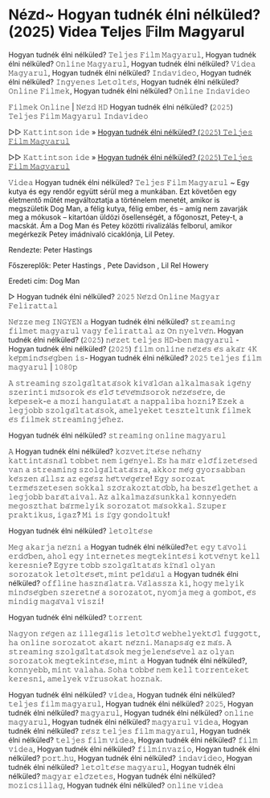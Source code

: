 #  Né𝕫d~ Hogyan tudnék élni nélküled? (2025) 𝐕idea 𝐓eljes 𝔽ilm M𝙖gyarul


Hogyan tudnék élni nélküled? 𝚃𝚎𝚕𝚓𝚎𝚜 𝙵𝚒𝚕𝚖 𝙼𝚊𝚐𝚢𝚊𝚛𝚞𝚕, Hogyan tudnék élni nélküled? 𝙾𝚗𝚕𝚒𝚗𝚎 𝙼𝚊𝚐𝚢𝚊𝚛𝚞𝚕, Hogyan tudnék élni nélküled? 𝚅𝚒𝚍𝚎𝚊 𝙼𝚊𝚐𝚢𝚊𝚛𝚞𝚕, Hogyan tudnék élni nélküled? 𝙸𝚗𝚍𝚊𝚟𝚒𝚍𝚎𝚘, Hogyan tudnék élni nélküled? 𝙸𝚗𝚐𝚢𝚎𝚗𝚎𝚜 𝙻𝚎𝚝𝚘̈𝚕𝚝𝚎́𝚜, Hogyan tudnék élni nélküled? 𝙾𝚗𝚕𝚒𝚗𝚎 𝙵𝚒𝚕𝚖𝚎𝚔, Hogyan tudnék élni nélküled? 𝙾𝚗𝚕𝚒𝚗𝚎 𝙸𝚗𝚍𝚊𝚟𝚒𝚍𝚎𝚘

𝙵𝚒𝚕𝚖𝚎𝚔 𝙾𝚗𝚕𝚒𝚗𝚎 | 𝙽𝚎́𝚣𝚍 𝙷𝙳 Hogyan tudnék élni nélküled? (𝟸𝟶𝟸𝟻) 𝚃𝚎𝚕𝚓𝚎𝚜 𝙵𝚒𝚕𝚖 𝙼𝚊𝚐𝚢𝚊𝚛𝚞𝚕 𝙸𝚗𝚍𝚊𝚟𝚒𝚍𝚎𝚘

▷▷ 𝙺𝚊𝚝𝚝𝚒𝚗𝚝𝚜𝚘𝚗 𝚒𝚍𝚎 » [Hogyan tudnék élni nélküled? (𝟸𝟶𝟸𝟻) 𝚃𝚎𝚕𝚓𝚎𝚜 𝙵𝚒𝚕𝚖 𝙼𝚊𝚐𝚢𝚊𝚛𝚞𝚕](https://t.co/dDjRpiajWt)

▷▷ 𝙺𝚊𝚝𝚝𝚒𝚗𝚝𝚜𝚘𝚗 𝚒𝚍𝚎 » [Hogyan tudnék élni nélküled? (𝟸𝟶𝟸𝟻) 𝚃𝚎𝚕𝚓𝚎𝚜 𝙵𝚒𝚕𝚖 𝙼𝚊𝚐𝚢𝚊𝚛𝚞𝚕](https://t.co/dDjRpiajWt)

𝚅𝚒𝚍𝚎𝚊 Hogyan tudnék élni nélküled? 𝚃𝚎𝚕𝚓𝚎𝚜 𝙵𝚒𝚕𝚖 𝙼𝚊𝚐𝚢𝚊𝚛𝚞𝚕 ~ Egy kutya és egy rendőr együtt sérül meg a munkában. Ezt követően egy életmentő műtét megváltoztatja a történelem menetét, amikor is megszületik Dog Man, a félig kutya, félig ember, és – amíg nem zavarják meg a mókusok – kitartóan üldözi ősellenségét, a főgonoszt, Petey-t, a macskát. Ám a Dog Man és Petey közötti rivalizálás felborul, amikor megérkezik Petey imádnivaló cicaklónja, Lil Petey.

Rendezte: Peter Hastings

Főszereplők: Peter Hastings , Pete Davidson , Lil Rel Howery

Eredeti cím: Dog Man

▷ Hogyan tudnék élni nélküled? 𝟸𝟶𝟸𝟻 𝙽𝚎́𝚣𝚍 𝙾𝚗𝚕𝚒𝚗𝚎 𝙼𝚊𝚐𝚢𝚊𝚛 𝙵𝚎𝚕𝚒𝚛𝚊𝚝𝚝𝚊𝚕

𝙽𝚎́𝚣𝚣𝚎 𝚖𝚎𝚐 𝙸𝙽𝙶𝚈𝙴𝙽 𝚊 Hogyan tudnék élni nélküled? 𝚜𝚝𝚛𝚎𝚊𝚖𝚒𝚗𝚐 𝚏𝚒𝚕𝚖𝚎𝚝 𝚖𝚊𝚐𝚢𝚊𝚛𝚞𝚕 𝚟𝚊𝚐𝚢 𝚏𝚎𝚕𝚒𝚛𝚊𝚝𝚝𝚊𝚕 𝚊𝚣 𝙾̈𝚗 𝚗𝚢𝚎𝚕𝚟𝚎́𝚗. Hogyan tudnék élni nélküled? (𝟸𝟶𝟸𝟻) 𝚗𝚎́𝚣𝚎𝚝 𝚝𝚎𝚕𝚓𝚎𝚜 𝙷𝙳-𝚋𝚎𝚗 𝚖𝚊𝚐𝚢𝚊𝚛𝚞𝚕 - Hogyan tudnék élni nélküled? (𝟸𝟶𝟸𝟻) 𝚏𝚒𝚕𝚖 𝚘𝚗𝚕𝚒𝚗𝚎 𝚗𝚎́𝚣𝚎́𝚜 𝚎́𝚜 𝚊𝚔𝚊́𝚛 𝟺𝙺 𝚔𝚎́𝚙𝚖𝚒𝚗𝚘̋𝚜𝚎́𝚐𝚋𝚎𝚗 𝚒𝚜- Hogyan tudnék élni nélküled? 𝟸𝟶𝟸𝟻 𝚝𝚎𝚕𝚓𝚎𝚜 𝚏𝚒𝚕𝚖 𝚖𝚊𝚐𝚢𝚊𝚛𝚞𝚕 | 𝟷𝟶𝟾𝟶𝚙

𝙰 𝚜𝚝𝚛𝚎𝚊𝚖𝚒𝚗𝚐 𝚜𝚣𝚘𝚕𝚐𝚊́𝚕𝚝𝚊𝚝𝚊́𝚜𝚘𝚔 𝚔𝚒𝚟𝚊́𝚕𝚘́𝚊𝚗 𝚊𝚕𝚔𝚊𝚕𝚖𝚊𝚜𝚊𝚔 𝚒𝚐𝚎́𝚗𝚢 𝚜𝚣𝚎𝚛𝚒𝚗𝚝𝚒 𝚖𝚞̋𝚜𝚘𝚛𝚘𝚔 𝚎́𝚜 𝚎́𝚕𝚘̋ 𝚝𝚎́𝚟𝚎́𝚖𝚞̋𝚜𝚘𝚛𝚘𝚔 𝚗𝚎́𝚣𝚎́𝚜𝚎́𝚛𝚎, 𝚍𝚎 𝚔𝚎́𝚙𝚎𝚜𝚎𝚔-𝚎 𝚊 𝚖𝚘𝚣𝚒 𝚑𝚊𝚗𝚐𝚞𝚕𝚊𝚝𝚊́𝚝 𝚊 𝚗𝚊𝚙𝚙𝚊𝚕𝚒𝚋𝚊 𝚑𝚘𝚣𝚗𝚒? 𝙴𝚣𝚎𝚔 𝚊 𝚕𝚎𝚐𝚓𝚘𝚋𝚋 𝚜𝚣𝚘𝚕𝚐𝚊́𝚕𝚝𝚊𝚝𝚊́𝚜𝚘𝚔, 𝚊𝚖𝚎𝚕𝚢𝚎𝚔𝚎𝚝 𝚝𝚎𝚜𝚣𝚝𝚎𝚕𝚝𝚞̈𝚗𝚔 𝚏𝚒𝚕𝚖𝚎𝚔 𝚎́𝚜 𝚏𝚒𝚕𝚖𝚎𝚔 𝚜𝚝𝚛𝚎𝚊𝚖𝚒𝚗𝚐𝚓𝚎́𝚑𝚎𝚣.

Hogyan tudnék élni nélküled? 𝚜𝚝𝚛𝚎𝚊𝚖𝚒𝚗𝚐 𝚘𝚗𝚕𝚒𝚗𝚎 𝚖𝚊𝚐𝚢𝚊𝚛𝚞𝚕

𝙰 Hogyan tudnék élni nélküled? 𝚔𝚘̈𝚣𝚟𝚎𝚝𝚒́𝚝𝚎́𝚜𝚎 𝚗𝚎́𝚑𝚊́𝚗𝚢 𝚔𝚊𝚝𝚝𝚒𝚗𝚝𝚊́𝚜𝚗𝚊́𝚕 𝚝𝚘̈𝚋𝚋𝚎𝚝 𝚗𝚎𝚖 𝚒𝚐𝚎́𝚗𝚢𝚎𝚕. 𝙴́𝚜 𝚑𝚊 𝚖𝚊́𝚛 𝚎𝚕𝚘̋𝚏𝚒𝚣𝚎𝚝𝚎́𝚜𝚎𝚍 𝚟𝚊𝚗 𝚊 𝚜𝚝𝚛𝚎𝚊𝚖𝚒𝚗𝚐 𝚜𝚣𝚘𝚕𝚐𝚊́𝚕𝚝𝚊𝚝𝚊́𝚜𝚛𝚊, 𝚊𝚔𝚔𝚘𝚛 𝚖𝚎́𝚐 𝚐𝚢𝚘𝚛𝚜𝚊𝚋𝚋𝚊𝚗 𝚔𝚎́𝚜𝚣𝚎𝚗 𝚊́𝚕𝚕𝚜𝚣 𝚊𝚣 𝚎𝚐𝚎́𝚜𝚣 𝚑𝚎́𝚝𝚟𝚎́𝚐𝚎́𝚛𝚎! 𝙴𝚐𝚢 𝚜𝚘𝚛𝚘𝚣𝚊𝚝 𝚝𝚎𝚛𝚖𝚎́𝚜𝚣𝚎𝚝𝚎𝚜𝚎𝚗 𝚜𝚘𝚔𝚔𝚊𝚕 𝚜𝚣𝚘́𝚛𝚊𝚔𝚘𝚣𝚝𝚊𝚝𝚘́𝚋𝚋, 𝚑𝚊 𝚋𝚎𝚜𝚣𝚎́𝚕𝚐𝚎𝚝𝚑𝚎𝚝 𝚊 𝚕𝚎𝚐𝚓𝚘𝚋𝚋 𝚋𝚊𝚛𝚊́𝚝𝚊𝚒𝚟𝚊𝚕. 𝙰𝚣 𝚊𝚕𝚔𝚊𝚕𝚖𝚊𝚣𝚊́𝚜𝚞𝚗𝚔𝚔𝚊𝚕 𝚔𝚘̈𝚗𝚗𝚢𝚎𝚍𝚎́𝚗 𝚖𝚎𝚐𝚘𝚜𝚣𝚝𝚑𝚊𝚝 𝚋𝚊́𝚛𝚖𝚎𝚕𝚢𝚒𝚔 𝚜𝚘𝚛𝚘𝚣𝚊𝚝𝚘𝚝 𝚖𝚊́𝚜𝚘𝚔𝚔𝚊𝚕. 𝚂𝚣𝚞𝚙𝚎𝚛 𝚙𝚛𝚊𝚔𝚝𝚒𝚔𝚞𝚜, 𝚒𝚐𝚊𝚣? 𝙼𝚒 𝚒𝚜 𝚒́𝚐𝚢 𝚐𝚘𝚗𝚍𝚘𝚕𝚝𝚞𝚔!

Hogyan tudnék élni nélküled? 𝚕𝚎𝚝𝚘̈𝚕𝚝𝚎́𝚜𝚎

𝙼𝚎𝚐 𝚊𝚔𝚊𝚛𝚓𝚊 𝚗𝚎́𝚣𝚗𝚒 𝚊 Hogyan tudnék élni nélküled?𝚎𝚝 𝚎𝚐𝚢 𝚝𝚊́𝚟𝚘𝚕𝚒 𝚎𝚛𝚍𝚘̋𝚋𝚎𝚗, 𝚊𝚑𝚘𝚕 𝚎𝚐𝚢 𝚒𝚗𝚝𝚎𝚛𝚗𝚎𝚝𝚎𝚜 𝚖𝚎𝚐𝚝𝚎𝚔𝚒𝚗𝚝𝚎́𝚜𝚒 𝚔𝚘̈𝚝𝚟𝚎́𝚗𝚢𝚝 𝚔𝚎𝚕𝚕 𝚔𝚎𝚛𝚎𝚜𝚗𝚒𝚎? 𝙴𝚐𝚢𝚛𝚎 𝚝𝚘̈𝚋𝚋 𝚜𝚣𝚘𝚕𝚐𝚊́𝚕𝚝𝚊𝚝𝚊́𝚜 𝚔𝚒́𝚗𝚊́𝚕 𝚘𝚕𝚢𝚊𝚗 𝚜𝚘𝚛𝚘𝚣𝚊𝚝𝚘𝚔 𝚕𝚎𝚝𝚘̈𝚕𝚝𝚎́𝚜𝚎́𝚝, 𝚖𝚒𝚗𝚝 𝚙𝚎́𝚕𝚍𝚊́𝚞𝚕 𝚊 Hogyan tudnék élni nélküled? 𝚘𝚏𝚏𝚕𝚒𝚗𝚎 𝚑𝚊𝚜𝚣𝚗𝚊́𝚕𝚊𝚝𝚛𝚊. 𝚅𝚊́𝚕𝚊𝚜𝚜𝚣𝚊 𝚔𝚒, 𝚑𝚘𝚐𝚢 𝚖𝚎𝚕𝚢𝚒𝚔 𝚖𝚒𝚗𝚘̋𝚜𝚎́𝚐𝚋𝚎𝚗 𝚜𝚣𝚎𝚛𝚎𝚝𝚗𝚎́ 𝚊 𝚜𝚘𝚛𝚘𝚣𝚊𝚝𝚘𝚝, 𝚗𝚢𝚘𝚖𝚓𝚊 𝚖𝚎𝚐 𝚊 𝚐𝚘𝚖𝚋𝚘𝚝, 𝚎́𝚜 𝚖𝚒𝚗𝚍𝚒𝚐 𝚖𝚊𝚐𝚊́𝚟𝚊𝚕 𝚟𝚒𝚜𝚣𝚒!

Hogyan tudnék élni nélküled? 𝚝𝚘𝚛𝚛𝚎𝚗𝚝

𝙽𝚊𝚐𝚢𝚘𝚗 𝚛𝚎́𝚐𝚎𝚗 𝚊𝚣 𝚒𝚕𝚕𝚎𝚐𝚊́𝚕𝚒𝚜 𝚕𝚎𝚝𝚘̈𝚕𝚝𝚘̋ 𝚠𝚎𝚋𝚑𝚎𝚕𝚢𝚎𝚔𝚝𝚘̋𝚕 𝚏𝚞̈𝚐𝚐𝚘̈𝚝𝚝, 𝚑𝚊 𝚘𝚗𝚕𝚒𝚗𝚎 𝚜𝚘𝚛𝚘𝚣𝚊𝚝𝚘𝚝 𝚊𝚔𝚊𝚛𝚝 𝚗𝚎́𝚣𝚗𝚒. 𝙼𝚊𝚗𝚊𝚙𝚜𝚊́𝚐 𝚎𝚣 𝚖𝚊́𝚜. 𝙰 𝚜𝚝𝚛𝚎𝚊𝚖𝚒𝚗𝚐 𝚜𝚣𝚘𝚕𝚐𝚊́𝚕𝚝𝚊𝚝𝚊́𝚜𝚘𝚔 𝚖𝚎𝚐𝚓𝚎𝚕𝚎𝚗𝚎́𝚜𝚎́𝚟𝚎𝚕 𝚊𝚣 𝚘𝚕𝚢𝚊𝚗 𝚜𝚘𝚛𝚘𝚣𝚊𝚝𝚘𝚔 𝚖𝚎𝚐𝚝𝚎𝚔𝚒𝚗𝚝𝚎́𝚜𝚎, 𝚖𝚒𝚗𝚝 𝚊 Hogyan tudnék élni nélküled?, 𝚔𝚘̈𝚗𝚗𝚢𝚎𝚋𝚋, 𝚖𝚒𝚗𝚝 𝚟𝚊𝚕𝚊𝚑𝚊. 𝚂𝚘𝚑𝚊 𝚝𝚘̈𝚋𝚋𝚎́ 𝚗𝚎𝚖 𝚔𝚎𝚕𝚕 𝚝𝚘𝚛𝚛𝚎𝚗𝚝𝚎𝚔𝚎𝚝 𝚔𝚎𝚛𝚎𝚜𝚗𝚒, 𝚊𝚖𝚎𝚕𝚢𝚎𝚔 𝚟𝚒́𝚛𝚞𝚜𝚘𝚔𝚊𝚝 𝚑𝚘𝚣𝚗𝚊𝚔.

Hogyan tudnék élni nélküled? 𝚟𝚒𝚍𝚎𝚊, Hogyan tudnék élni nélküled? 𝚝𝚎𝚕𝚓𝚎𝚜 𝚏𝚒𝚕𝚖 𝚖𝚊𝚐𝚢𝚊𝚛𝚞𝚕, Hogyan tudnék élni nélküled? 𝟸𝟶𝟸𝟻, Hogyan tudnék élni nélküled? 𝚖𝚊𝚐𝚢𝚊𝚛𝚞𝚕, Hogyan tudnék élni nélküled? 𝚘𝚗𝚕𝚒𝚗𝚎 𝚖𝚊𝚐𝚢𝚊𝚛𝚞𝚕, Hogyan tudnék élni nélküled? 𝚖𝚊𝚐𝚢𝚊𝚛𝚞𝚕 𝚟𝚒𝚍𝚎𝚊, Hogyan tudnék élni nélküled? 𝚛𝚎́𝚜𝚣 𝚝𝚎𝚕𝚓𝚎𝚜 𝚏𝚒𝚕𝚖 𝚖𝚊𝚐𝚢𝚊𝚛𝚞𝚕, Hogyan tudnék élni nélküled? 𝚝𝚎𝚕𝚓𝚎𝚜 𝚏𝚒𝚕𝚖 𝚟𝚒𝚍𝚎𝚊, Hogyan tudnék élni nélküled? 𝚏𝚒𝚕𝚖 𝚟𝚒𝚍𝚎𝚊, Hogyan tudnék élni nélküled? 𝚏𝚒𝚕𝚖𝚒𝚗𝚟𝚊𝚣𝚒𝚘, Hogyan tudnék élni nélküled? 𝚙𝚘𝚛𝚝.𝚑𝚞, Hogyan tudnék élni nélküled? 𝚒𝚗𝚍𝚊𝚟𝚒𝚍𝚎𝚘, Hogyan tudnék élni nélküled? 𝚕𝚎𝚝𝚘̈𝚕𝚝𝚎́𝚜𝚎 𝚖𝚊𝚐𝚢𝚊𝚛𝚞𝚕, Hogyan tudnék élni nélküled? 𝚖𝚊𝚐𝚢𝚊𝚛 𝚎𝚕𝚘̋𝚣𝚎𝚝𝚎𝚜, Hogyan tudnék élni nélküled? 𝚖𝚘𝚣𝚒𝚌𝚜𝚒𝚕𝚕𝚊𝚐, Hogyan tudnék élni nélküled? 𝚘𝚗𝚕𝚒𝚗𝚎 𝚟𝚒𝚍𝚎𝚊
